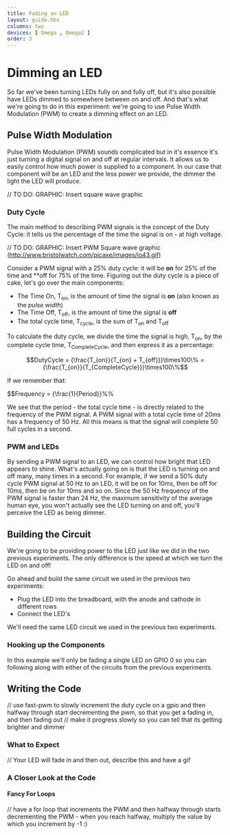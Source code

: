 ```yaml
---
title: Fading an LED
layout: guide.hbs
columns: two
devices: [ Omega , Omega2 ]
order: 3
---
```


# Dimming an LED

So far we've been turning LEDs fully on and fully off, but it's also possible have LEDs dimmed to somewhere between on and off. And that's what we're going to do in this experiment: we're going to use Pulse Width Modulation (PWM) to create a dimming effect on an LED.

## Pulse Width Modulation

Pulse Width Modulation (PWM) sounds complicated but in it's essence it's just turning a digital signal on and off at regular intervals. It allows us to easily control how much power is supplied to a component. In our case that component will be an LED and the less power we provide, the dimmer the light the LED will produce.

// TO DO: GRAPHIC: Insert square wave graphic

### Duty Cycle

The main method to describing PWM signals is the concept of the Duty Cycle: it tells us the percentage of the time the signal is on - at high voltage.

// TO DO: GRAPHIC: Insert PWM Square wave graphic (http://www.bristolwatch.com/picaxe/images/io43.gif)

Consider a PWM signal with a 25% duty cycle: it will be **on** for 25% of the time and **off for 75% of the time. Figuring out the duty cycle is a piece of cake, let's go over the main components:
* The Time On, T<sub>on</sub>, is the amount of time the signal is **on** (also known as the *pulse width*)
* The Time Off, T<sub>off</sub>, is the amount of time the signal is **off**
* The total cycle time, T<sub>cycle</sub>, is the sum of T<sub>on</sub> and T<sub>off</sub>

To calculate the duty cycle, we divide the time the signal is high, T<sub>on</sub>, by the complete cycle time, T<sub>CompleteCycle</sub>, and then express it as a percentage:

$$DutyCycle = {\frac{T_{on}}{T_{on} + T_{off}}}\times100\% = {\frac{T_{on}}{T_{CompleteCycle}}}\times100\%$$

If we remember that:

$$Frequency = {\frac{1}{Period}}%%

We see that the period - the total cycle time - is directly related to the frequency of the PWM signal. A PWM signal with a total cycle time of 20ms has a frequency of 50 Hz. All this means is that the signal will complete 50 full cycles in a second.

### PWM and LEDs

By sending a PWM signal to an LED, we can control how bright that LED appears to shine. What's actually going on is that the LED is turning on and off many, many times in a second. For example, if we send a 50% duty cycle PWM signal at 50 Hz to an LED, it will be on for 10ms, then be off for 10ms, then be on for 10ms and so on. Since the 50 Hz frequency of the PWM signal is faster than 24 Hz, the maximum sensitivity of the average human eye, you won't actually see the LED turning on and off, you'll perceive the LED as being dimmer.



## Building the Circuit

We're going to be providing power to the LED just like we did in the two previous experiments. The only difference is the speed at which we turn the LED on and off!

Go ahead and build the same circuit we used in the previous two experiments:

* Plug the LED into the breadboard, with the anode and cathode in different rows
* Connect the LED's

We'll need the same LED circuit we used in the previous two experiments.

### Hooking up the Components

In this example we'll only be fading a single LED on GPIO 0 so you can following along with either of the circuits from the previous experiments.

## Writing the Code

<!-- Going to use fast-gpio pwm to avoid any muxing nonsense-->

// use fast-pwm to slowly increment the duty cycle on a gpio and then halfway through start decrementing the pwm, so that you get a fading in, and then fading out
// make it progress slowly so you can tell that its getting brighter and dimmer


<!-- TODO: FUTURE: Write using the Omega's PWM pins -->

### What to Expect

// Your LED will fade in and then out, describe this and have a gif


### A Closer Look at the Code



#### Fancy For Loops

// have a for loop that increments the PWM and then halfway through starts decrementing the PWM - when you reach halfway, multiply the value by which you increment by -1 :)
